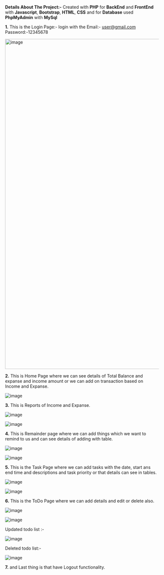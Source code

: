 **Details About The Project:-**
Created with **PHP** for **BackEnd** and **FrontEnd** with **Javascript**, **Bootstrap**, **HTML**, **CSS** and for **Database** used **PhpMyAdmin** with **MySql**

**1.** This is the Login Page:- login with the 
     Email:- user@gmail.com
     Password:-12345678

<img width="1920" height="1080" alt="image" src="https://github.com/user-attachments/assets/eea11c46-6741-48bf-a840-6b17199423c5" />

**2.** This is Home Page where we can see details of Total Balance and expanse and income amount or we can add on transaction based on Income and Expanse.

![image](https://github.com/user-attachments/assets/5ca73b33-1cde-43da-8ad7-bdaadba3487d)

**3.** This is Reports of Income and Expanse.

![image](https://github.com/user-attachments/assets/385db20a-81a7-4743-82b0-546342161f4d)

![image](https://github.com/user-attachments/assets/3ac7eff9-ce79-45ea-b6e4-76ebf5fd626d)

**4.** This is Remainder page where we can add things which we want to remind to us and can see details of adding with table.

![image](https://github.com/user-attachments/assets/dfa6f370-c5e0-4b27-a4b9-73b158037216)

![image](https://github.com/user-attachments/assets/13b42e4a-8f37-4d85-a43c-c85a3084f8cd)

**5.** This is the Task Page where we can add tasks with the date, start ans end time and descriptions and task priority or that details can see in tables.

![image](https://github.com/user-attachments/assets/bc64b7b0-cb5f-457a-b4ff-b332d27d99b3)

![image](https://github.com/user-attachments/assets/b63d6e20-d4da-4ad4-92f8-f7189767bd5d)

**6.** This is the ToDo Page where we can add details and edit or delete also.

![image](https://github.com/user-attachments/assets/a13efb45-2a08-4511-9b4c-9df3fb738d32)

![image](https://github.com/user-attachments/assets/daf33d51-f28e-452b-baba-e3056c2c0bed)

Updated todo list :- 

![image](https://github.com/user-attachments/assets/69cfa9cd-4c5e-4d38-a2d7-3f56f1842c0a)

Deleted todo list:-

![image](https://github.com/user-attachments/assets/7066855a-315c-4ba7-8b5c-5f37cc8cc592)

**7.** and Last thing is that have Logout functionality.











 


